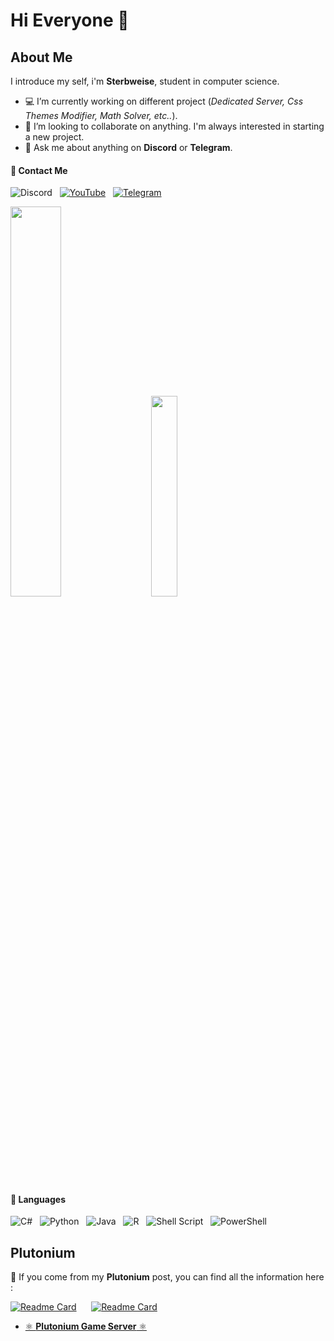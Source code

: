 # Hi Everyone 👋
## About Me
I introduce my self, i'm **Sterbweise**, student in computer science.

+ 💻 I’m currently working on different project (*Dedicated Server, Css Themes Modifier, Math Solver, etc..*).
+ 👥 I’m looking to collaborate on anything. I'm always interested in starting a new project.
+ 💬 Ask me about anything on **Discord** or **Telegram**.

#### 🔸 Contact Me

![Discord](https://img.shields.io/badge/Killian%232101-%237289DA.svg?style=for-the-badge&logo=discord&logoColor=white)
&nbsp;
[![YouTube](https://img.shields.io/badge/YouTube-%23FF0000.svg?style=for-the-badge&logo=YouTube&logoColor=white)](https://www.youtube.com/channel/UCRWfp6bi0-wlhaRe2YQ2dwQ)
&nbsp;
[![Telegram](https://img.shields.io/badge/Telegram-2CA5E0?style=for-the-badge&logo=telegram&logoColor=white)](https://t.me/user556612)

<p vertical-align="top">
    <img src="https://github-readme-stats.vercel.app/api?username=Minami-xan&show_icons=true&theme=onedark&border_color=614f4b&custom_title=My%20GitHub%20Stats&include_all_commits=true" style="width:40%">
    &nbsp;&nbsp;&nbsp;&nbsp;
    <img src="https://github-readme-stats.vercel.app/api/top-langs/?username=Minami-xan&layout=default&theme=onedark&border_color=614f4b&langs_count=5" style="width:28.7%">
</p>


#### 🔹 Languages
![C#](https://img.shields.io/badge/c%23-%23239120.svg?style=for-the-badge&logo=c-sharp&logoColor=white)
&nbsp;
![Python](https://img.shields.io/badge/python-3670A0?style=for-the-badge&logo=python&logoColor=ffdd54)
&nbsp;
![Java](https://img.shields.io/badge/java-%23ED8B00.svg?style=for-the-badge&logo=java&logoColor=white)
&nbsp;
![R](https://img.shields.io/badge/r-%23276DC3.svg?style=for-the-badge&logo=r&logoColor=white)
&nbsp;
![Shell Script](https://img.shields.io/badge/shell_script-%23121011.svg?style=for-the-badge&logo=gnu-bash&logoColor=white)
&nbsp;
![PowerShell](https://img.shields.io/badge/PowerShell-%235391FE.svg?style=for-the-badge&logo=powershell&logoColor=white)

## Plutonium
📌 If you come from my **Plutonium** post, you can find all the information here :

[![Readme Card](https://github-readme-stats.vercel.app/api/pin/?username=Minami-xan&repo=T5Server&theme=onedark&border_color=614f4b)](https://github.com/Minami-xan/T5Server)
&nbsp;&nbsp;&nbsp;&nbsp;
[![Readme Card](https://github-readme-stats.vercel.app/api/pin/?username=Minami-xan&repo=T6Server&theme=onedark&border_color=614f4b)](https://github.com/Minami-xan/T6Server)


+ <a href="http://cod.minamiserver.xyz/" target="_blank" rel="noopener">⚛️ **Plutonium Game Server** ⚛️</a>